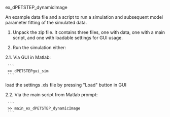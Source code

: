 ex_dPETSTEP_dynamicImage

An example data file and a script to run a simulation and subsequent model parameter fitting of the simulated data.

1.   Unpack the zip file. It contains three files, one with data, one with a main script, and one with loadable settings for GUI usage.

2.   Run the simulation either:

2.1. Via GUI in Matlab:

     ```
     >> dPETSTEPgui_sim
     ```	 

load the settings .xls file by pressing "Load" button in GUI
	
2.2. Via the main script from Matlab prompt:

     ```
     >> main_ex_dPETSTEP_dynamicImage
     ```
